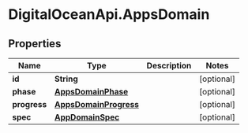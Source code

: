 # DigitalOceanApi.AppsDomain

## Properties
Name | Type | Description | Notes
------------ | ------------- | ------------- | -------------
**id** | **String** |  | [optional] 
**phase** | [**AppsDomainPhase**](AppsDomainPhase.md) |  | [optional] 
**progress** | [**AppsDomainProgress**](AppsDomainProgress.md) |  | [optional] 
**spec** | [**AppDomainSpec**](AppDomainSpec.md) |  | [optional] 
